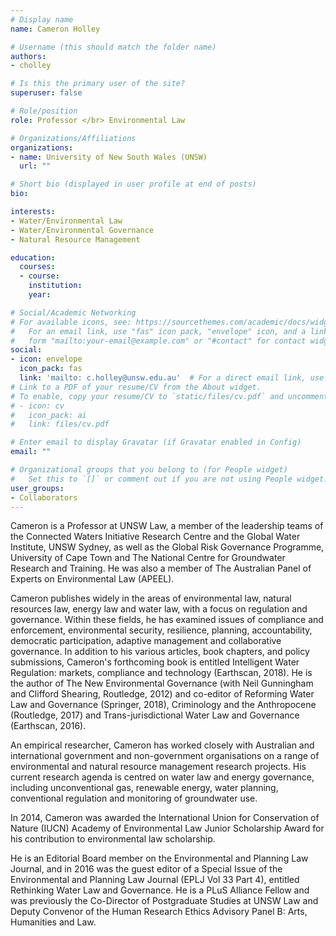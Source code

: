 ```yaml
---
# Display name
name: Cameron Holley

# Username (this should match the folder name)
authors:
- cholley

# Is this the primary user of the site?
superuser: false

# Role/position
role: Professor </br> Environmental Law

# Organizations/Affiliations
organizations:
- name: University of New South Wales (UNSW)
  url: ""

# Short bio (displayed in user profile at end of posts)
bio:

interests:
- Water/Environmental Law
- Water/Environmental Governance
- Natural Resource Management

education:
  courses:
  - course:
    institution:
    year:

# Social/Academic Networking
# For available icons, see: https://sourcethemes.com/academic/docs/widgets/#icons
#   For an email link, use "fas" icon pack, "envelope" icon, and a link in the
#   form "mailto:your-email@example.com" or "#contact" for contact widget.
social:
- icon: envelope
  icon_pack: fas
  link: 'mailto: c.holley@unsw.edu.au'  # For a direct email link, use "mailto:test@example.org".
# Link to a PDF of your resume/CV from the About widget.
# To enable, copy your resume/CV to `static/files/cv.pdf` and uncomment the lines below.  
# - icon: cv
#   icon_pack: ai
#   link: files/cv.pdf

# Enter email to display Gravatar (if Gravatar enabled in Config)
email: ""

# Organizational groups that you belong to (for People widget)
#   Set this to `[]` or comment out if you are not using People widget.  
user_groups:
- Collaborators
---
```


Cameron is a Professor at UNSW Law, a member of the leadership teams of the Connected Waters Initiative Research Centre and the Global Water Institute, UNSW Sydney, as well as the Global Risk Governance Programme, University of Cape Town and The National Centre for Groundwater Research and Training. He was also a member of The Australian Panel of Experts on Environmental Law (APEEL).

Cameron publishes widely in the areas of environmental law, natural resources law, energy law and water law, with a focus on regulation and governance. Within these fields, he has examined issues of compliance and enforcement, environmental security, resilience, planning, accountability, democratic participation, adaptive management and collaborative governance. In addition to his various articles, book chapters, and policy submissions, Cameron's forthcoming book is entitled Intelligent Water Regulation: markets, compliance and technology (Earthscan, 2018). He is the author of The New Environmental Governance (with Neil Gunningham and Clifford Shearing, Routledge, 2012) and co-editor of Reforming Water Law and Governance (Springer, 2018), Criminology and the Anthropocene (Routledge, 2017) and Trans-jurisdictional Water Law and Governance (Earthscan, 2016).

An empirical researcher, Cameron has worked closely with Australian and international government and non-government organisations on a range of environmental and natural resource management research projects. His current research agenda is centred on water law and energy governance, including unconventional gas, renewable energy, water planning, conventional regulation and monitoring of groundwater use.

In 2014, Cameron was awarded the International Union for Conservation of Nature (IUCN) Academy of Environmental Law Junior Scholarship Award for his contribution to environmental law scholarship.

He is an Editorial Board member on the Environmental and Planning Law Journal, and in 2016 was the guest editor of a Special Issue of the Environmental and Planning Law Journal (EPLJ Vol 33 Part 4), entitled Rethinking Water Law and Governance. He is a PLuS Alliance Fellow and was previously the Co-Director of Postgraduate Studies at UNSW Law and Deputy Convenor of the Human Research Ethics Advisory Panel B: Arts, Humanities and Law.
